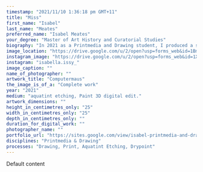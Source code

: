 ```yaml
---
timestamp: "2021/11/10 1:36:18 pm GMT+11"
title: "Miss"
first_name: "Isabel"
last_name: "Meates"
preferred_name: "Isabel Meates"
your_degree: "Master of Art History and Curatorial Studies"
biography: "In 2021 as a Printmedia and Drawing student, I produced a series of drawings which shifted from the observational into abstraction. Deconstruction methodology was used to generate compositions which are 'oppositional'. The notion of 'structural unity' was abandoned for a drawing process which was indefinite though responsive. At current, my project investigates the movement of analogue drawing into digital. A composition on a computer page can be reconstructed in many variations. Transferring analogue information into a simple digital format allowed the drawings to develop outwards."
image_location: "https://drive.google.com/u/2/open?usp=forms_web&id=1Bmxr2WZNmKjVO0nLrLqxegw-D2tAmZtt"
instagram_image: "https://drive.google.com/u/2/open?usp=forms_web&id=1Xdssw_kRuE_46wSiBbdUdXFkpm5WAXZK"
instagram: "isabella.issy_"
image_caption: ""
name_of_photographer: ""
artwork_title: "Computermaus"
the_image_is_of_a: "Complete work"
year: "2021"
medium: "aquatint etching, Paint 3D digital edit."
artwork_dimensions: ""
height_in_centimetres_only: "25"
width_in_centimetres_only: "25"
depth_in_centimetres_only: ""
duration_for_digital_work: ""
photographer_name: ""
portfolio_url: "https://sites.google.com/view/isabel-printmedia-and-drawing/main"
disciplines: "Printmedia & Drawing"
processes: "Drawing, Print, Aquatint Etching, Drypoint"
---
```


Default content